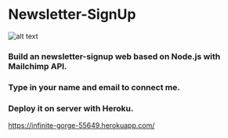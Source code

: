 # Newsletter-SignUp
![alt text](images\webscreenshot.png)
### Build an newsletter-signup web based on Node.js with Mailchimp API.
### Type in your name and email to connect me.
### Deploy it on server with Heroku.
https://infinite-gorge-55649.herokuapp.com/
